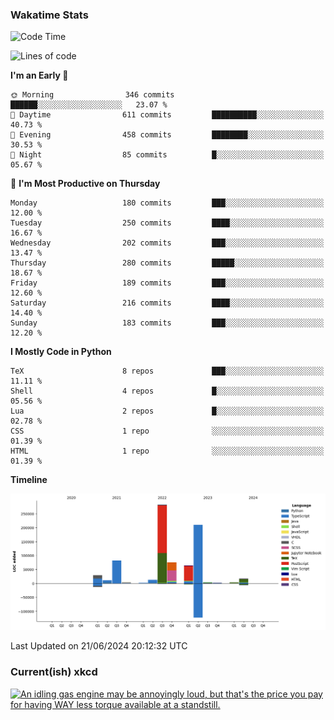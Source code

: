 ### Wakatime Stats
<!--START_SECTION:waka-->
![Code Time](http://img.shields.io/badge/Code%20Time-2%2C658%20hrs%2058%20mins-blue)

![Lines of code](https://img.shields.io/badge/From%20Hello%20World%20I%27ve%20Written-800.4%20thousand%20lines%20of%20code-blue)

**I'm an Early 🐤** 

```text
🌞 Morning                346 commits         ██████░░░░░░░░░░░░░░░░░░░   23.07 % 
🌆 Daytime                611 commits         ██████████░░░░░░░░░░░░░░░   40.73 % 
🌃 Evening                458 commits         ████████░░░░░░░░░░░░░░░░░   30.53 % 
🌙 Night                  85 commits          █░░░░░░░░░░░░░░░░░░░░░░░░   05.67 % 
```
📅 **I'm Most Productive on Thursday** 

```text
Monday                   180 commits         ███░░░░░░░░░░░░░░░░░░░░░░   12.00 % 
Tuesday                  250 commits         ████░░░░░░░░░░░░░░░░░░░░░   16.67 % 
Wednesday                202 commits         ███░░░░░░░░░░░░░░░░░░░░░░   13.47 % 
Thursday                 280 commits         █████░░░░░░░░░░░░░░░░░░░░   18.67 % 
Friday                   189 commits         ███░░░░░░░░░░░░░░░░░░░░░░   12.60 % 
Saturday                 216 commits         ████░░░░░░░░░░░░░░░░░░░░░   14.40 % 
Sunday                   183 commits         ███░░░░░░░░░░░░░░░░░░░░░░   12.20 % 
```


**I Mostly Code in Python** 

```text
TeX                      8 repos             ███░░░░░░░░░░░░░░░░░░░░░░   11.11 % 
Shell                    4 repos             █░░░░░░░░░░░░░░░░░░░░░░░░   05.56 % 
Lua                      2 repos             █░░░░░░░░░░░░░░░░░░░░░░░░   02.78 % 
CSS                      1 repo              ░░░░░░░░░░░░░░░░░░░░░░░░░   01.39 % 
HTML                     1 repo              ░░░░░░░░░░░░░░░░░░░░░░░░░   01.39 % 
```



**Timeline**

![Lines of Code chart](https://raw.githubusercontent.com/joshuajeschek/joshuajeschek/main/assets/bar_graph.png)


 Last Updated on 21/06/2024 20:12:32 UTC
<!--END_SECTION:waka-->

### Current(ish) xkcd
<a id="xkcd-a" title="An idling gas engine may be annoyingly loud, but that's the price you pay for having WAY less torque available at a standstill." href="https://www.xkcd.com" target="_blank">
        <img align="center" id="xkcd-img" src="https://imgs.xkcd.com/comics/electric_vs_gas.png" alt="An idling gas engine may be annoyingly loud, but that's the price you pay for having WAY less torque available at a standstill." height=300 />
</a>
